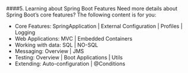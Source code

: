 ####5. Learning about Spring Boot Features
Need more details about Spring Boot’s core features? The following content is for you:

* Core Features: SpringApplication | External Configuration | Profiles | Logging
* Web Applications: MVC | Embedded Containers
* Working with data: SQL | NO-SQL
* Messaging: Overview | JMS
* Testing: Overview | Boot Applications | Utils
* Extending: Auto-configuration | @Conditions

